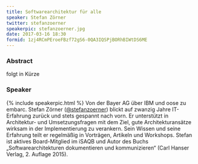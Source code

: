 ```yaml
---
title: Softwarearchitektur für alle
speaker: Stefan Zörner
twitter: stefanzoerner
speakerpic: stefanzoerner.jpg
date: 2017-03-16 18:30
formid: 1zj4RCmPEroeFBzf72gS6-0QA3IQSPjBORhBIWtDS6ME
---
```


### Abstract

folgt in Kürze

### Speaker

{% include speakerpic.html %} Von der Bayer AG über IBM und oose zu embarc. Stefan Zörner ([@stefanzoerner](https://twitter.com/stefanzoerner)) blickt auf zwanzig Jahre IT-Erfahrung zurück und stets gespannt nach vorn. Er unterstützt in Architektur- und Umsetzungsfragen mit dem Ziel, gute Architekturansätze wirksam in der Implementierung zu verankern. Sein Wissen und seine Erfahrung teilt er regelmäßig in Vorträgen, Artikeln und Workshops. Stefan ist aktives Board-Mitglied im iSAQB und Autor des Buchs „Softwarearchitekturen dokumentieren und kommunizieren“ (Carl Hanser Verlag, 2. Auflage 2015).
